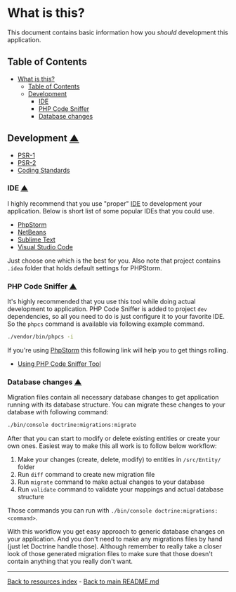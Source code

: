 # What is this?

This document contains basic information how you _should_ development this
application.

## Table of Contents

* [What is this?](#what-is-this)
  * [Table of Contents](#table-of-contents)
  * [Development](#development-table-of-contents)
    * [IDE](#ide-table-of-contents)
    * [PHP Code Sniffer](#php-code-sniffer-table-of-contents)
    * [Database changes](#database-changes-table-of-contents)

## Development [▲](#table-of-contents)

* [PSR-1](https://www.php-fig.org/psr/psr-1/)
* [PSR-2](https://www.php-fig.org/psr/psr-2/)
* [Coding Standards](http://symfony.com/doc/current/contributing/code/standards.html)

### IDE [▲](#table-of-contents)

I highly recommend that you use "proper"
[IDE](https://en.wikipedia.org/wiki/Integrated_development_environment)
to development your application. Below is short list of some popular IDEs that
you could use.

* [PhpStorm](https://www.jetbrains.com/phpstorm/)
* [NetBeans](https://netbeans.org/)
* [Sublime Text](https://www.sublimetext.com/)
* [Visual Studio Code](https://code.visualstudio.com/)

Just choose one which is the best for you.
Also note that project contains `.idea` folder that holds default settings for
PHPStorm.

### PHP Code Sniffer [▲](#table-of-contents)

It's highly recommended that you use this tool while doing actual development
to application. PHP Code Sniffer is added to project ```dev``` dependencies, so
all you need to do is just configure it to your favorite IDE. So the `phpcs`
command is available via following example command.

```bash
./vendor/bin/phpcs -i
```

If you're using [PhpStorm](https://www.jetbrains.com/phpstorm/) this following link
will help you to get things rolling.

* [Using PHP Code Sniffer Tool](https://www.jetbrains.com/help/phpstorm/using-php-code-sniffer.html)

### Database changes [▲](#table-of-contents)

Migration files contain all necessary database changes
to get application running with its database structure. You can migrate
these changes to your database with following command:

```bash
./bin/console doctrine:migrations:migrate
```

After that you can start to modify or delete existing entities or create your
own ones. Easiest way to make this all work is to follow below workflow:

1. Make your changes (create, delete, modify) to entities in `/src/Entity/` folder
1. Run `diff` command to create new migration file
1. Run `migrate` command to make actual changes to your database
1. Run `validate` command to validate your mappings and actual database structure

Those commands you can run with `./bin/console doctrine:migrations:<command>`.

With this workflow you get easy approach to generic database changes on your
application. And you don't need to make any migrations files by hand (just let
Doctrine handle those). Although remember to really take a closer look of those
generated migration files to make sure that those doesn't contain anything that
you really don't want.

---

[Back to resources index](README.md) - [Back to main README.md](../README.md)
